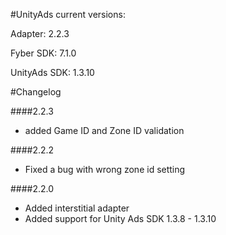 #UnityAds current versions:

Adapter: 2.2.3

Fyber SDK: 7.1.0

UnityAds SDK: 1.3.10

#Changelog

####2.2.3

- added Game ID and Zone ID validation

####2.2.2

- Fixed a bug with wrong zone id setting

####2.2.0

- Added interstitial adapter
- Added support for Unity Ads SDK 1.3.8 - 1.3.10